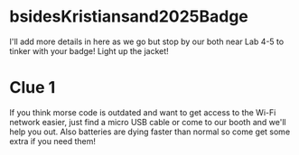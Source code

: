 # bsidesKristiansand2025Badge
I'll add more details in here as we go but stop by our both near Lab 4-5 to tinker with your badge! Light up the jacket! 

# Clue 1
If you think morse code is outdated and want to get access to the Wi-Fi network easier, just find a micro USB cable or come to our booth and we'll help you out. Also batteries are dying faster than normal so come get some extra if you need them! 
